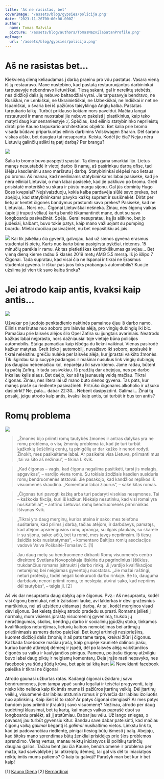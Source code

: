 ```yaml
---
title: 'Aš ne rasistas, bet'
coverImage: '/assets/blog/gypsies/policija.png'
date: '2023-11-26T00:00:00.000Z'
author:
  name: Tomas Mažvila
  picture: '/assets/blog/authors/TomasMazvilaSatanProfile.png'
ogImage:
  url: '/assets/blog/gypsies/policija.png'
---
```


# Aš ne rasistas bet...

Kiekvieną dieną keliaudamas į darbą praeinu pro vdu pastatus. Vasara vieną iš jų restauravo. Mane nustebino, kad pastatą restauruojantys darbininkai tarpusavyje nebendravo lietuviškai. Tiesą sakant, gal ir nereiktų stebėtis, nes didžioji dalis jų nebuvo baltaodžiai vyrai. Jie tarpusavyje bendravo, ne Rusiškai, ne Lenkiškai, ne Ukrainietiškai, ne Uzbekiškai, ne Indiškai ir net ne Ispaniškai, o švaria bei iš pažiūros taisyklinga Anglų kalba. Pastatas tarpukario laikų. Turbūt priklauso kokiam nors paveldui. Mačiau langai restauruoti ir mano nuostabai jie nebuvo pakeisti į plastikinius, kaip teko matyti daug kur senamiestyje :(. Spėčiau, kad eilinio statybininko neprileistų dirbti prie Kauno tarpukario architektūros objekto. Bet šalia prie bromo visada būdavo priparkuotas eilinis darbinins Volskwagen Sharan. Dėl šarano viskas aišku, bet daugiau tai nesuprantu. Keista. Kodėl jie čia? Nejau nėra Lietuvių galinčių atlikti tą patį darbą? Per brangu?

![](/assets/blog/gypsies/bromas.png)

Šalia to bromo buvo paspęsti spastai. Tą dieną gana smarkiai lijo. Lietus manęs nesustabdė ir vietoj darbo iš namų, aš pasirinkau darbą ofise, tad išėjau kasdieniniu savo maršrutu į darbą. Statybininkai slėpėsi nuo lietaus po bromu. Aš manau, kad neeiliniams statybininkams labai pasisekė, kad jie nėra eiliniai Lietuviai, o man labai pasisekė, kad jie pakliuvo po bromu. Greit prisistatė moteriškė su skara ir pūstu margu sijonu. Gal jūs domintų Hugo Boss kvepalai? Neįsivaizduoju, kokia kalba pardavėja siūlė savo prekes, bet abejoju, kad statybininkams pavyko kažką suprast ir susišnekėt. Dirbt per lietų ar kentėt čigonės bandymus prastumti savo prekes? Pasisekė, kad ne Lietuviai... Nors ne... Čigonai Lietuviškai nešneka. Žinau, nes čigonų vaikas (apie jį truputi vėliau) kartą bandė iškamantinėt mane, duot su savo longboardu pasivažinėt. Spėju. Gerai nesupratau, ką jis aiškino, bet jo judėsiai, kalbant, buvo tokie patys, kaip mano važiuojant su pumping boardu. Mielai duočiau pasivažinėt, nu bet nepasitikiu aš jais.

![](/assets/blog/gypsies/mersas.png)
Kai tik įsikėliau čia gyventi, galvojau, kad už sienos gyvena erasmus studentai iš pietų. Karts nuo karto būna pasigirsta pykčiai, rietenos. 15 minučių parėkia ir ramu. Ak tas pietietiškas karštokiškumas galvojau... Bet vieną dieną kieme radau S klasės 2019 metų AMG 5.5 mersą. Iš jo išlipo 7 Čigonai. Tada supratau, kad visai čia ne Ispanai ir tikrai ne Erasmus studentai gyvena. Ir iškur pas juos toks prabangus automobilis? Kuo jie užsiima jei vien tik savo kalba šneka?

# Jei atrodo kaip antis, kvaksi kaip antis...
![](/assets/blog/gypsies/policija.png)

Užvakar po juodojo penktadienio naktinės pamainos ėjau iš darbo namo. Eilinis maršrutas nuo soboro pro laisvės alėją, pro vingių dubingių iki blc. Pamačiau prie laisvės alėjos šilo Opel Zafira su įjungtais avariniais. Neatrodo kažkas labai neįprasto, nors dažniausiai toje vietoje būna policijos automobilis. Staiga pamačiau kaip išbėga du liekni vaikinai. Vienas pasirodė kažkur matytas.
Greit šoko į automobilį, nuvažiavo iki soboro, apsisukė ir tikrai neleistinu greičiu nulėkė per laisvės alėja, kur įprastai vaikšto žmonės. Tik išgirdau kaip sucypė padangos ir mašinai nusukus link vingių dubingių jos daugiau nebemačiau kol, neparėjau iki savo kiemo. Jame radau, būtent tą pačią Zafirą. Ir tada susivokiau. Iš pradžių dar abejojau, nes po darbo inkaliau kelis alaus. Bet daėjo, kur aš tą jaunausią veidą mačiau. Tikrai čigonas. Žinau, nes literaliai už mano buto sienos gyvena. Tas pats, kur manęs prašė su riedlente pasivažinėti.
Pritrūko čigonams alkoholio ir užsuko dasipirkt? Ne, pala... dabar 22:30... Nebent dasipyzdint. Galimai... Žinai tą posakį, jeigu atrodo kaip antis, kvaksi kaip antis, tai turbūt ir bus ten antis?

# Romų problema

![](/assets/blog/gypsies/snatch.png)
> „Žmonės bijo priimti romų tautybės žmones ir antras dalykas yra ne 
romų problema, o visų žmonių problema ta, kad jie turi turbūt kažkokių šešėlinių centų, tų pinigėlių ar dar kažko ir nenori rodyti. Žinokit, mes pasikeitėme labai. Ar pasikeitė visa Lietuva, priimanti mus ,tai va šito aš nežinau“, – tikina I. Kvik.

> „Kad čigonas – vagis, kad čigonu negalima pasitikėti, tarsi jis melagis, apgavikas“, – vardijo viena romė.
> Su tokiais žodžiais kasdien susiduria romų bendruomenės atstovai. Jie pasakojo, kad kandžios replikos iš visuomenės skaudina.
> „Komentarai labai žiaurūs“, – sakė kitas romas.

> „Čigonas turi pavogti kažką arba turi padaryti visokias nesąmones. Tai – kažkokia fikcija, kuri iš kažkur. Niekaip nesutinku, kad visi romai yra nusikaltėliai“, – antrino Lietuvos romų bendruomenės pirmininkas Ištvanas Kvik.

> „Tikrai yra daug merginų, kurios ateina ir sako: mes telefonu susitariam, kad priims į darbą, tačiau atėjom, ir darbdavys, pamatęs, kad atėjom apsirengusios romų apranga, su ilgais plaukais, su skarele ir su sijonu, sako: ačiū, bet tu romė, mes tavęs nepriimsim. Iš tiesų žeidžia toks nusistatymas“, – komentavo Baltijos romių asociacijos vadovė Vaiva Poškaitė-Tomaševič. \[1\]

> Jau daug metų su bendruomene dirbanti Romų visuomenės centro direktorė Svetlana Novopolskaja išskiria du pagrindinius iššūkius, trukdančius romams įsitraukti į darbo rinką. Ji įvardijo kvalifikacijos neturėjimą bei neigiamas gyventojų nuostatas. „Jie mažai raštingi, neturi profesijų, todėl negali konkuruoti darbo rinkoje. Be to, dauguma darbdavių nenori priimti romų, to neslepia, atvirai sako, kad nepriims dėl tautybės“, – teigia ji. \[2\]

Aš vis dar nesuprantu daug dalykų apie čigonus. Pvz.: Aš nesuprantu, kodėl visi čigonų berniukai, net ir žaisdami lauke, avi lakierkas ir dėvi gražesnius marškinius, nei aš užsidedu eidamas į darbą. Ar tai, kodėl merginos visad dėvi sijonus. Bet keletą dalykų atrodo pradedu suprasti. Romams įsilieti į normalų, mum visiems įprastą visuomeninį gyvenimą, trukdo jų neraštingumas, skolos, bendrųjų darbo ir socialinių įgūdžių stoka, tinkamos kvalifikacijos neturėjimas, lietuvių kalbos nemokėjimas bei artimųjų priešinimasis asmens darbo paieškai. Bet kurgi artimieji nesipriešins, kuomet didžioji dalis žmonių ir aš pats tame tarpe, kreivai žiūri į čigonus. Kažkada facebooke mačiau įrašą, kaip grupėje kaunietė dalinosi įrašu, kuriuo bandė atkreiptį dėmesį ir įspėti, dėl po laisvės alėją vaikštančios čigonės su vaiku ir kaulyjančios pinigus. Pamenu, po įrašu čigonų atžvilgiu buvo labai daug piktų ir neigiamų komentarų. Deja įrašo rasti nepavyko, nes facebook yra šūdų šūdų krūva, bet apie tai kitą kart
![](/assets/blog/gypsies/fb.png)
Neveikianti facebook paieška ir tikrai ne čigonai

Atrodo gaunasi užburtas ratas. Kadangi čigonai užsidaro į savo bendruomenes, jiem tampa ypač sunku legaliai ir teisėtai pragyventi, taigi nieko kito nelieka kaip tik imtis mums iš pažiūros įtartinų veiklų. Dėl įtartinų veiklų, visuomenė dar labiau atstumia romus ir priverčia dar labiau izoliuotis nuo aplinkinių. Kaip išeit iš to rato? Ar patys čigonai stengiasi? Ar mes patys bandom juos priimti ir įtraukti į savo visuomenę?
Nežinau, atrodo per daug sudėtingi klausimai, bet tą kartą, kai manęs vaikas paprašė duot su longboardu pralėkt, aš jį atstūmiau. Dabar jau vėlu. Už lango sniegas, o pavasarį jau turbūt gyvensiu kitur. Bandau save dabar pateisinti, kad mačiau čigonų vaiką _galimai_ bėgantį iš _galimai_ nusikaltimo vietos. Linkstu link to, kad jei padovanočiau riedlentę, pinigai tiesiog būtų išmesti į balą. Abejoju, kad šitoks mano sprendimas būtų ženkliai prisidėjęs prie šios problemos sprendimo. Vieną vertus, manau reiktų iniciatyvos iš politikų turinčių daugiau galios. Tačiau bent jau čia Kaune, bendruomenė ir problema per maža, kad savivaldybė į tai atkreiptų dėmesį, tai gal vis dėl to iniaciatyos reiktų imtis mums patiems? O kaip tu galvoji? Parašyk man bet kur ir bet kaip!

\[1\] [Kauno Diena](https://m.kauno.diena.lt/naujienos/lietuva/salies-pulsas/romu-bendruomenes-kasdienybe-diskriminacija-skaudzios-replikos-kaimynu-nepasitenkinimas-1043428)
\[2] [Bernardinai](https://www.bernardinai.lt/2019-09-12-romu-nedarba-lemia-ne-kilme-bet-socialines-aplinkybes/)